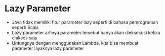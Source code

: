 # Lazy Parameter

- Java tidak memiliki fitur parameter lazy seperti di bahasa pemrograman seperti Scala
- Lazy parameter artinya parameter tersebut hanya akan dieksekusi ketika diakses saja
- Untungnya dengan menggunakan Lambda, kita bisa membuat parameter layaknya lazy parameter